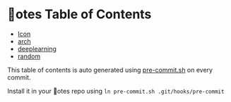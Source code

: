 # 🎵otes Table of Contents
- [Icon](Icon)
- [arch](arch)
- [deeplearning](deeplearning)
- [random](random)

This table of contents is auto generated using [pre-commit.sh](pre-commit.sh) on every commit.

Install it in your 🎵otes repo using `ln pre-commit.sh .git/hooks/pre-commit`
